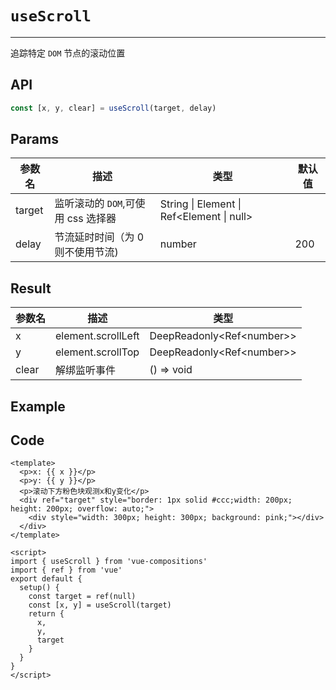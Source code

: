 # `useScroll`

---

追踪特定 `DOM` 节点的滚动位置

## API

```typescript
const [x, y, clear] = useScroll(target, delay)
```

## Params

| 参数名 | 描述                               | 类型                                      | 默认值 |
| ------ | ---------------------------------- | ----------------------------------------- | ------ |
| target | 监听滚动的 `DOM`,可使用 css 选择器 | String \| Element \| Ref<Element \| null> |        |
| delay  | 节流延时时间（为 0 则不使用节流)   | number                                    | 200    |

## Result

| 参数名 | 描述               | 类型                        |
| ------ | ------------------ | --------------------------- |
| x      | element.scrollLeft | DeepReadonly<Ref\<number\>> |
| y      | element.scrollTop  | DeepReadonly<Ref\<number\>> |
| clear  | 解绑监听事件       | () => void                  |

## Example

<UseScroll/>

## Code

```vue
<template>
  <p>x: {{ x }}</p>
  <p>y: {{ y }}</p>
  <p>滚动下方粉色块观测x和y变化</p>
  <div ref="target" style="border: 1px solid #ccc;width: 200px; height: 200px; overflow: auto;">
    <div style="width: 300px; height: 300px; background: pink;"></div>
  </div>
</template>

<script>
import { useScroll } from 'vue-compositions'
import { ref } from 'vue'
export default {
  setup() {
    const target = ref(null)
    const [x, y] = useScroll(target)
    return {
      x,
      y,
      target
    }
  }
}
</script>
```
